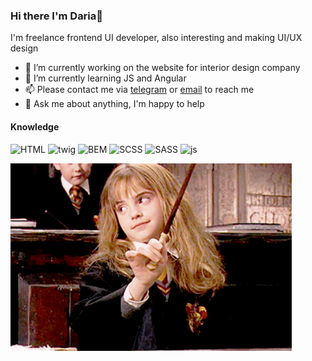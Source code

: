 ### Hi there I'm Daria👋

I'm freelance frontend UI developer, also interesting and making UI/UX design


- 🔭 I’m currently working on the website for interior design company
- 🌱 I’m currently learning JS and Angular
- 📫 Please contact me via [telegram](https://t.me/daria_nab) or [email](mailto:dariawebpro@gmail.com) to reach me
- 💬 Ask me about anything, I'm happy to help

#### Knowledge

![HTML](https://img.shields.io/badge/-HTML-brightgreen) ![twig](https://img.shields.io/badge/-twig-green) ![BEM](https://img.shields.io/badge/-BEM-blue) ![SCSS](https://img.shields.io/badge/-SCSS-red) ![SASS](https://img.shields.io/badge/-sass-critical) ![js](https://img.shields.io/badge/-JS-yellow) 

<img alt="GIF" src="https://raw.githubusercontent.com/dariathehuman/dariathehuman/master/Hermione.gif" width="450" />

